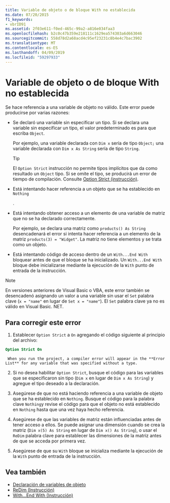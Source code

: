 ```yaml
---
title: Variable de objeto o de bloque With no establecida
ms.date: 07/20/2015
f1_keywords:
- vbrID91
ms.assetid: 2f03e611-f0ed-465c-99a2-a816e034faa3
ms.openlocfilehash: b2c0c47b359e218111c1629ea574303a6d663046
ms.sourcegitcommit: 558d78d2a68acd4c95ef23231c8b4e4c7bac3902
ms.translationtype: MT
ms.contentlocale: es-ES
ms.lasthandoff: 04/09/2019
ms.locfileid: "59297933"
---
```

# <a name="object-variable-or-with-block-variable-not-set"></a>Variable de objeto o de bloque With no establecida
Se hace referencia a una variable de objeto no válido.   Este error puede producirse por varias razones:  
  
-   Se declaró una variable sin especificar un tipo. Si se declara una variable sin especificar un tipo, el valor predeterminado es para que escriba `Object`.  
  
     Por ejemplo, una variable declarada con `Dim x` sería de tipo `Object;` una variable declarada con `Dim x As String` sería de tipo `String`.  
  
    > [!TIP]
    >  El `Option Strict` instrucción no permite tipos implícitos que da como resultado un `Object` tipo. Si se omite el tipo, se producirá un error de tiempo de compilación. Consulte [Option Strict (instrucción)](../../../visual-basic/language-reference/statements/option-strict-statement.md).  
  
-   Está intentando hacer referencia a un objeto que se ha establecido en `Nothing`  
  
     .  
  
-   Está intentando obtener acceso a un elemento de una variable de matriz que no se ha declarado correctamente.  
  
     Por ejemplo, se declara una matriz como `products() As String` desencadenará el error si intenta hacer referencia a un elemento de la matriz `products(3) = "Widget"`. La matriz no tiene elementos y se trata como un objeto.  
  
-   Está intentando código de acceso dentro de un `With...End With` bloquear antes de que el bloque se ha inicializado.   Un `With...End With` bloque debe inicializarse mediante la ejecución de la `With` punto de entrada de la instrucción.  
  
> [!NOTE]
>  En versiones anteriores de Visual Basic o VBA, este error también se desencadenó asignando un valor a una variable sin usar el `Set` palabra clave (`x = "name"` en lugar de `Set x = "name"`). El `Set` palabra clave ya no es válido en Visual Basic. NET.  
  
## <a name="to-correct-this-error"></a>Para corregir este error  
  
1. Establecer `Option Strict` a `On` agregando el código siguiente al principio del archivo:  
  
```vb  
Option Strict On  
```  

     When you run the project, a compiler error will appear in the **Error List** for any variable that was specified without a type.  
  
2. Si no desea habilitar `Option Strict`, busque el código para las variables que se especificaron sin tipo (`Dim x` en lugar de `Dim x As String`) y agregue el tipo deseado a la declaración.  
  
3. Asegúrese de que no está haciendo referencia a una variable de objeto que se ha establecido en `Nothing`.  Busque el código para la palabra clave `Nothing`y revise el código para que el objeto no está establecido en `Nothing` hasta que una vez haya hecho referencia.  
  
4. Asegúrese de que las variables de matriz están influenciadas antes de tener acceso a ellos. Se puede asignar una dimensión cuando se crea la matriz (`Dim x(5) As String` en lugar de `Dim x() As String`), o usar el `ReDim` palabra clave para establecer las dimensiones de la matriz antes de que se acceda por primera vez.  
  
5. Asegúrese de que su `With` bloque se inicializa mediante la ejecución de la `With` punto de entrada de la instrucción.  
  
## <a name="see-also"></a>Vea también

- [Declaración de variables de objeto](../../../visual-basic/programming-guide/language-features/variables/object-variable-declaration.md)
- [ReDim (Instrucción)](../../../visual-basic/language-reference/statements/redim-statement.md)
- [With...End With (Instrucción)](../../../visual-basic/language-reference/statements/with-end-with-statement.md)
